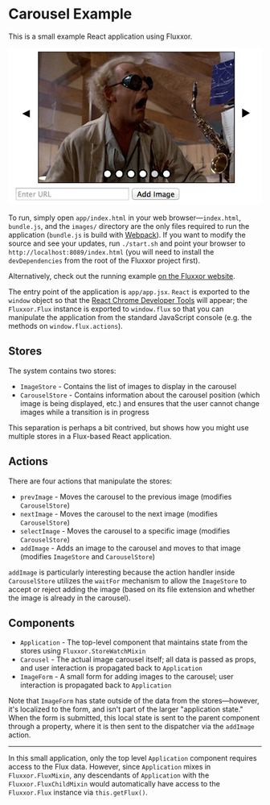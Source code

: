 Carousel Example
================

This is a small example React application using Fluxxor.

![Screenshot](fluxxor-carousel-screenshot.png)

To run, simply open `app/index.html` in your web browser—`index.html`, `bundle.js`, and the `images/` directory are the only files required to run the application (`bundle.js` is build with [Webpack](http://webpack.github.io/)). If you want to modify the source and see your updates, run `./start.sh` and point your browser to `http://localhost:8089/index.html` (you will need to install the `devDependencies` from the root of the Fluxxor project first).

Alternatively, check out the running example [on the Fluxxor website](http://fluxxor.com/examples/carousel/).

The entry point of the application is `app/app.jsx`. `React` is exported to the `window` object so that the [React Chrome Developer Tools](http://facebook.github.io/react/blog/2014/01/02/react-chrome-developer-tools.html) will appear; the `Fluxxor.Flux` instance is exported to `window.flux` so that you can manipulate the application from the standard JavaScript console (e.g. the methods on `window.flux.actions`).

Stores
------

The system contains two stores:

* `ImageStore` - Contains the list of images to display in the carousel
* `CarouselStore` - Contains information about the carousel position (which image is being displayed, etc.) and ensures that the user cannot change images while a transition is in progress

This separation is perhaps a bit contrived, but shows how you might use multiple stores in a Flux-based React application.

Actions
-------

There are four actions that manipulate the stores:

* `prevImage` - Moves the carousel to the previous image (modifies `CarouselStore`)
* `nextImage` - Moves the carousel to the next image (modifies `CarouselStore`)
* `selectImage` - Moves the carousel to a specific image (modifies `CarouselStore`)
* `addImage` - Adds an image to the carousel and moves to that image (modifies `ImageStore` and `CarouselStore`)

`addImage` is particularly interesting because the action handler inside `CarouselStore` utilizes the `waitFor` mechanism to allow the `ImageStore` to accept or reject adding the image (based on its file extension and whether the image is already in the carousel).

Components
----------

* `Application` - The top-level component that maintains state from the stores using `Fluxxor.StoreWatchMixin`
* `Carousel` - The actual image carousel itself; all data is passed as props, and user interaction is propagated back to `Application`
* `ImageForm` - A small form for adding images to the carousel; user interaction is propagated back to `Application`

Note that `ImageForm` has state outside of the data from the stores—however, it's localized to the form, and isn't part of the larger "application state." When the form is submitted, this local state is sent to the parent component through a property, where it is then sent to the dispatcher via the `addImage` action.

---

In this small application, only the top level `Application` component requires access to the Flux data. However, since `Application` mixes in `Fluxxor.FluxMixin`, any descendants of `Application` with the `Fluxxor.FluxChildMixin` would automatically have access to the `Fluxxor.Flux` instance via `this.getFlux()`.
